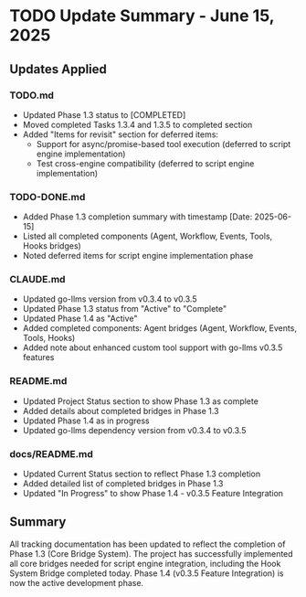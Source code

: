 # TODO Update Summary - June 15, 2025

## Updates Applied

### TODO.md
- Updated Phase 1.3 status to [COMPLETED]
- Moved completed Tasks 1.3.4 and 1.3.5 to completed section
- Added "Items for revisit" section for deferred items:
  - Support for async/promise-based tool execution (deferred to script engine implementation)
  - Test cross-engine compatibility (deferred to script engine implementation)

### TODO-DONE.md  
- Added Phase 1.3 completion summary with timestamp [Date: 2025-06-15]
- Listed all completed components (Agent, Workflow, Events, Tools, Hooks bridges)
- Noted deferred items for script engine implementation phase

### CLAUDE.md
- Updated go-llms version from v0.3.4 to v0.3.5
- Updated Phase 1.3 status from "Active" to "Complete"
- Updated Phase 1.4 as "Active" 
- Added completed components: Agent bridges (Agent, Workflow, Events, Tools, Hooks)
- Added note about enhanced custom tool support with go-llms v0.3.5 features

### README.md
- Updated Project Status section to show Phase 1.3 as complete
- Added details about completed bridges in Phase 1.3
- Updated Phase 1.4 as in progress
- Updated go-llms dependency version from v0.3.4 to v0.3.5

### docs/README.md
- Updated Current Status section to reflect Phase 1.3 completion
- Added detailed list of completed bridges in Phase 1.3
- Updated "In Progress" to show Phase 1.4 - v0.3.5 Feature Integration

## Summary
All tracking documentation has been updated to reflect the completion of Phase 1.3 (Core Bridge System). The project has successfully implemented all core bridges needed for script engine integration, including the Hook System Bridge completed today. Phase 1.4 (v0.3.5 Feature Integration) is now the active development phase.